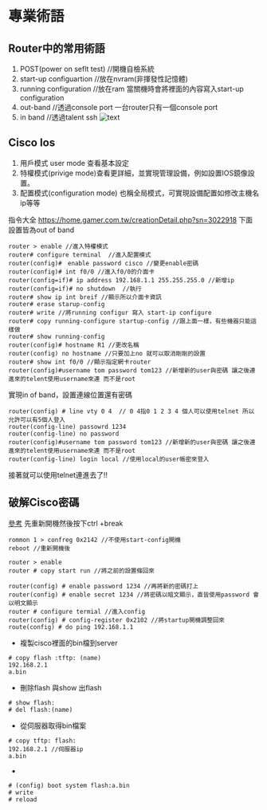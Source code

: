 # 專業術語

## Router中的常用術語
1. POST(power on seflt test) //開機自檢系統
2. start-up configuartion //放在nvram(非揮發性記憶體)
3. running configuration //放在ram 當關機時會將裡面的內容寫入start-up configuration
4. out-band //透過console port 一台router只有一個console port
5. in band //透過talent ssh
![text](https://i.ytimg.com/vi/zWIrfS7dEgk/maxresdefault.jpg)

## Cisco Ios

1. 用戶模式 user mode 查看基本設定
2. 特權模式(privige mode)查看更詳細，並實現管理設備，例如設置IOS鏡像設置。
3. 配置模式(configuration mode) 也稱全局模式，可實現設備配置如修改主機名 ip等等

指令大全 https://home.gamer.com.tw/creationDetail.php?sn=3022918
下面設置皆為out of band
```
router > enable //進入特權模式
router# configure terminal  //進入配置模式
router(config)#　enable password cisco //變更enable密碼
router(config)# int f0/0 //進入f0/0的介面卡
router(config=if)# ip address 192.168.1.1 255.255.255.0 //新增ip 
router(config=if)# no shutdown  //執行
router# show ip int breif //顯示所以介面卡資訊
router# erase starup-config
router# write //將running configur 寫入 start-ip configure 
router# copy running-configure startup-config //跟上面一樣，有些機器只能這樣做
router# show running-config
router(config)# hostname R1 //更改名稱
router(config) no hostname //只要加上no 就可以取消剛剛的設置
router# show int f0/0 //顯示指定網卡router
router(config)#username tom password tom123 //新增新的user與密碼 讓之後連進來的telent使用username來連 而不是root
```


實現in of band，設置連線位置還有密碼
```
router(config) # line vty 0 4  // 0 4指0 1 2 3 4 個人可以使用telnet 所以允許可以有5個人登入
router(config-line) passowrd 1234
router(config-line) no password 
router(config)#username tom password tom123 //新增新的user與密碼 讓之後連進來的telent使用username來連 而不是root
router(config-line) login local //使用local的user帳密來登入

```
接著就可以使用telnet連進去了!!


## 破解Cisco密碼
[參考](https://blog.xuite.net/tolarku/blog/20365059-%E3%80%90CCNA%E3%80%91Cisco+Router+%E5%BF%98%E8%A8%98%E5%AF%86%E7%A2%BC+-+%E5%AF%86%E7%A2%BC%E5%BE%A9%E5%8E%9F)
先重新開機然後按下ctrl +break
```
rommon 1 > confreg 0x2142 //不使用start-config開機
reboot //重新開機後

router > enable  
router # copy start run //將之前的設置條回來

router(config) # enable password 1234 //再將新的密碼打上
router(config) # enable secret 1234 //將密碼以暗文顯示，直皆使用password 會以明文顯示
router # configure termial //進入config
router(config) # config-register 0x2102 //將startup開機調整回來
route(config) # do ping 192.168.1.1
```

* 複製cisco裡面的bin檔到server
```
# copy flash :tftp: (name) 
192.168.2.1
a.bin
```
* 刪除flash 與show 出flash


```
# show flash:
# del flash:(name)
```
* 從伺服器取得bin檔案
```
# copy tftp: flash:
192.168.2.1 //伺服器ip
a.bin
```
*

```
# (config) boot system flash:a.bin
# write
# reload
```